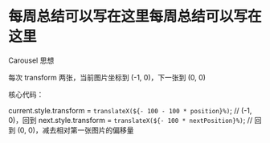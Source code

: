 # 每周总结可以写在这里每周总结可以写在这里

Carousel 思想

每次 transform 两张，当前图片坐标到 (-1, 0)，下一张到 (0, 0)

核心代码：

current.style.transform = `translateX(${- 100 - 100 * position}%)`; // (-1, 0)，回到
next.style.transform = `translateX(${- 100 * nextPosition}%)`; // 回到 (0, 0)，减去相对第一张图片的偏移量

